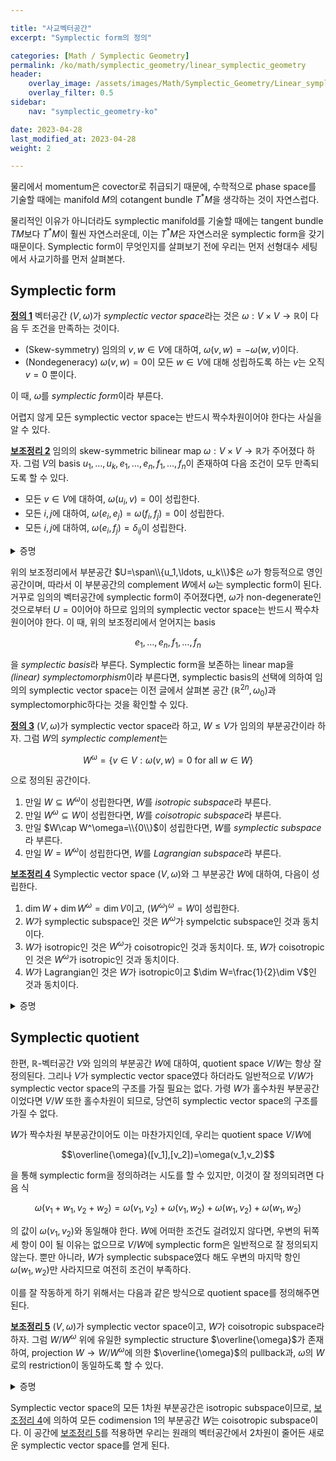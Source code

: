 ```yaml
---

title: "사교벡터공간"
excerpt: "Symplectic form의 정의"

categories: [Math / Symplectic Geometry]
permalink: /ko/math/symplectic_geometry/linear_symplectic_geometry
header:
    overlay_image: /assets/images/Math/Symplectic_Geometry/Linear_symplectic_geometry.png
    overlay_filter: 0.5
sidebar: 
    nav: "symplectic_geometry-ko"

date: 2023-04-28
last_modified_at: 2023-04-28
weight: 2

---
```


물리에서 momentum은 covector로 취급되기 때문에, 수학적으로 phase space를 기술할 때에는 manifold $M$의 cotangent bundle $T^\ast M$을 생각하는 것이 자연스럽다. 

물리적인 이유가 아니더라도 symplectic manifold를 기술할 때에는 tangent bundle $TM$보다 $T^\ast M$이 훨씬 자연스러운데, 이는 $T^\ast M$은 자연스러운 symplectic form을 갖기 때문이다. Symplectic form이 무엇인지를 살펴보기 전에 우리는 먼저 선형대수 세팅에서 사교기하를 먼저 살펴본다.

## Symplectic form

<div class="definition" markdown="1">

<ins id="def1">**정의 1**</ins> 벡터공간 $(V,\omega)$가 *symplectic vector space*라는 것은 $\omega:V\times V\rightarrow \mathbb{R}$이 다음 두 조건을 만족하는 것이다.

- (Skew-symmetry) 임의의 $v,w\in V$에 대하여, $\omega(v,w)=-\omega(w,v)$이다.
- (Nondegeneracy) $\omega(v,w)=0$이 모든 $w\in V$에 대해 성립하도록 하는 $v$는 오직 $v=0$ 뿐이다.

이 때, $\omega$를 *symplectic form*이라 부른다.

</div>

어렵지 않게 모든 symplectic vector space는 반드시 짝수차원이어야 한다는 사실을 알 수 있다.

<div class="proposition" markdown="1">

<ins id="lem2">**보조정리 2**</ins> 임의의 skew-symmetric bilinear map $\omega:V\times V\rightarrow \mathbb{R}$가 주어졌다 하자. 그럼 $V$의 basis $u_1,\ldots, u_k, e_1, \ldots,e_n,f_1,\ldots, f_n$이 존재하여 다음 조건이 모두 만족되도록 할 수 있다.

- 모든 $v\in V$에 대하여, $\omega(u_i,v)=0$이 성립한다.
- 모든 $i,j$에 대하여, $\omega(e_i,e_j)=\omega(f_i,f_j)=0$이 성립한다.
- 모든 $i,j$에 대하여, $\omega(e_i,f_j)=\delta_{ij}$이 성립한다.

</div>
<details class="proof" markdown="1">
<summary>증명</summary>

우선 다음 집합

$$\{u\in V: \omega(u,v)=0\text{ for all $v\in V$}\}$$

이 $V$의 부분공간이 된다는 것을 쉽게 확인할 수 있다. 따라서 이 부분공간의 basis를 택하면 $u_1,\ldots, u_k$를 얻는다. 이제 $V=U\oplus W$라 하자. 그럼 $W$의 basis $e_1,\ldots, e_n,f_1,\ldots, f_n$을 다음과 같이 찾을 수 있다. 

임의의 벡터 $e_1\in W$를 하나 택하자. 그럼 $\omega$는 $W$ 위에서 non-degenerate이므로, $\omega(e_1,f_1)\neq 0$을 만족하는 $f_1\in W$이 존재하며, 필요한만큼 상수배를 하여 $\omega(e_1,f_1)=1$이라 가정할 수 있다. $\omega$가 skew-symmetric이므로 $\omega(e_1,e_1)=\omega(f_1,f_1)=0$임은 자명하다.

이와 같은 과정을 반복하여, 다음 두 조건

- 모든 $i,j$에 대하여, $\omega(e_i,e_j)=\omega(f_i,f_j)=0$이 성립한다.
- 모든 $i,j$에 대하여, $\omega(e_i,f_j)=\delta_{ij}$이 성립한다.

을 만족하는 벡터 $e_1,\ldots, e_k, f_1,\ldots, f_k\in W$가 주어졌다 하고, $\span\\{e_1,\ldots, e_k,f_1,\ldots, f_k\\}\leq W$에 속하지 않는 임의의 벡터 $e_{k+1}$를 하나 택하자. 만일 임의의 $i=1,\ldots, k$에 대하여

$$\omega(e_{k+1}, e_i)=\lambda_i,\qquad\omega(e_{k+1},f_i)=\eta_i$$

라면, $e_{k+1}$ 대신 다음 벡터

$$e_{k+1}-\sum_{i=1}^k(\lambda_i f_i+\eta_i e_i)$$

을 생각하여 $e_{k+1}$가 다음 조건들

$$\omega(e_{k+1},e_i)=\omega(e_{k+1},f_i)=0\qquad\text{for all $i=1,\ldots, k$}$$

을 만족하는 벡터였다고 가정할 수 있다. 한편 $W$에서 $\omega$는 non-degenerate이므로 $\omega(e_{k+1},f_{k+1})\neq 0$을 만족하는 벡터 $f_{k+1}\in W$가 존재한다. 마찬가지로 $f_{k+1}$가 

$$\omega(f_{k+1}, e_i)=\lambda_i',\qquad\omega(f_{k+1},f_i)=\eta_i'$$

을 만족한다면, $f_{k+1}$ 대신 다음 벡터

$$f_{k+1}-\sum_{i=1}^k(\lambda_i' f_i+\eta_i' e_i)$$

을 생각하여 $f_{k+1}$가 다음 조건들

$$\omega(f_{k+1},e_i)=\omega(f_{k+1},f_i)=0\qquad\text{for all $i=1,\ldots, k$}$$

을 만족한다고 할 수 있고, 이후 적절한 상수배를 통해 $\omega(e_{k+1},f_{k+1})=1$이라 가정할 수 있다. 

</details>

위의 보조정리에서 부분공간 $U=\span\\{u_1,\ldots, u_k\\}$은 $\omega$가 항등적으로 영인 공간이며, 따라서 이 부분공간의 complement $W$에서 $\omega$는 symplectic form이 된다. 거꾸로 임의의 벡터공간에 symplectic form이 주어졌다면, $\omega$가 non-degenerate인 것으로부터 $U=0$이어야 하므로 임의의 symplectic vector space는 반드시 짝수차원이어야 한다. 이 때, 위의 보조정리에서 얻어지는 basis

$$e_1,\ldots, e_n, f_1,\ldots, f_n$$

을 *symplectic basis*라 부른다. Symplectic form을 보존하는 linear map을 *(linear) symplectomorphism*이라 부른다면, symplectic basis의 선택에 의하여 임의의 symplectic vector space는 이전 글에서 살펴본 공간 $(\mathbb{R}^{2n},\omega_0)$과 symplectomorphic하다는 것을 확인할 수 있다.

<div class="definition" markdown="1">

<ins id="def3">**정의 3**</ins> $(V,\omega)$가 symplectic vector space라 하고, $W\leq V$가 임의의 부분공간이라 하자. 그럼 $W$의 *symplectic complement*는

$$W^\omega=\{v\in V:\omega(v,w)=0\text{ for all $w\in W$}\}$$

으로 정의된 공간이다. 

1. 만일 $W\subseteq W^\omega$이 성립한다면, $W$를 *isotropic subspace*라 부른다.
2. 만일 $W^\omega\subseteq W$이 성립한다면, $W$를 *coisotropic subspace*라 부른다.
3. 만일 $W\cap W^\omega=\\{0\\}$이 성립한다면, $W$를 *symplectic subspace*라 부른다.
4. 만일 $W=W^\omega$이 성립한다면, $W$를 *Lagrangian subspace*라 부른다.

</div>

<div class="proposition" markdown="1">

<ins id="lem4">**보조정리 4**</ins> Symplectic vector space $(V,\omega)$와 그 부분공간 $W$에 대하여, 다음이 성립한다.

1. $\dim W+\dim W^\omega=\dim V$이고, $(W^\omega)^\omega=W$이 성립한다.
2. $W$가 symplectic subspace인 것은 $W^\omega$가 sympelctic subspace인 것과 동치이다.
3. $W$가 isotropic인 것은 $W^\omega$가 coisotropic인 것과 동치이다. 또, $W$가 coisotropic인 것은 $W^\omega$가 isotropic인 것과 동치이다.
4. $W$가 Lagrangian인 것은 $W$가 isotropic이고 $\dim W=\frac{1}{2}\dim V$인 것과 동치이다.

</div>
<details class="proof" markdown="1">
<summary>증명</summary>

1. $\omega$는 non-degenerate pairing이므로, $v\mapsto \omega(v,-)$는 $V$에서 $V^\ast$로의 isomorphism을 정의한다. ([\[선형대수학\], §쌍대공간, ⁋명제 4](/ko/math/linear_algebra/dual_space#prop4)) 
    
    $W$의 annihilator를 $W^\perp\subseteq V^\ast$라 하자. ([\[선형대수학\], §쌍대공간, ⁋정의 7](/ko/math/linear_algebra/dual_space#def7)) 임의의 $u\in W^\omega$에 대하여
    
    $$\omega(u,w)=0\qquad\text{for all $w\in W$}$$
    
    가 성립하고, 따라서 $\omega(u,-)$는 항상 $W^\perp$에 속한다. 거꾸로 임의의 $\varphi\in V^\ast$가 주어질 때마다 유일한 $u\in V$가 존재하여 $\varphi=\omega(u,-)$이라 할 수 있는데, 만일 $\varphi\in W^\perp$였다면 
    
    $$0=\varphi(w)=\omega(u,w)\qquad\text{for all $w\in W$}$$
    
    이 성립하므로 $u\in W^\omega$이다. 즉, 위의 isomorphism을 통해 우리는 두 공간 $W^\perp$와 $W^\omega$가 isomorphic하다는. 것을 안다. 이제 1번의 첫 등식은

    $$\dim V=\dim W+\dim W^\perp=\dim W+\dim W^\omega$$

    으로부터 자명하고, 등식 $(W^\omega)^\omega=W$는 $W\subseteq(W^\omega)^\omega$가 성립하고, 첫 등식에 의해 $\dim (W^\omega)^\omega=\dim W$여야 하므로 얻어진다.

2. $(W^\omega)^\omega=W$이므로 $W\cap W^\omega=(W^\omega)^\omega\cap W^\omega$가 성립한다.
3. 만일 $W\subseteq W^\omega$라면 $(W^\omega)^\omega\subseteq W^\omega$이므로 $W^\omega$는 coisotropic이다.
4. $W$가 Lagrangian이라면 $W=W^\omega$이므로 $\dim W+\dim W^\omega$로부터 $\dim W=\frac{1}{2}\dim V$이고 $W$는 isotropic subspace이다. 거꾸로 만일 $\dim W=\frac{1}{2}\dim V$라면 $\dim W^\omega$ 또한 $\frac{1}{2}\dim V$이므로, 이러한 차원 조건을 만족하는 isotropic subspace는 Lagrangian이다.

</details>

## Symplectic quotient

한편, $\mathbb{R}$-벡터공간 $V$와 임의의 부분공간 $W$에 대하여, quotient space $V/W$는 항상 잘 정의된다. 그리나 $V$가 symplectic vector space였다 하더라도 일반적으로 $V/W$가 symplectic vector space의 구조를 가질 필요는 없다. 가령 $W$가 홀수차원 부분공간이었다면 $V/W$ 또한 홀수차원이 되므로, 당연히 symplectic vector space의 구조를 가질 수 없다. 

$W$가 짝수차원 부분공간이어도 이는 마찬가지인데, 우리는 quotient space $V/W$에

$$\overline{\omega}([v_1],[v_2])=\omega(v_1,v_2)$$

을 통해 symplectic form을 정의하려는 시도를 할 수 있지만, 이것이 잘 정의되려면 다음 식

$$\omega(v_1+w_1,v_2+w_2)=\omega(v_1,v_2)+\omega(v_1,w_2)+\omega(w_1,v_2)+\omega(w_1,w_2)$$

의 값이 $\omega(v_1,v_2)$와 동일해야 한다. $W$에 어떠한 조건도 걸려있지 않다면, 우변의 뒤쪽 세 항이 $0$이 될 이유는 없으므로 $V/W$에 symplectic form은 일반적으로 잘 정의되지 않는다. 뿐만 아니라, $W$가 symplectic subspace였다 해도 우변의 마지막 항인 $\omega(w_1,w_2)$만 사라지므로 여전히 조건이 부족하다.

이를 잘 작동하게 하기 위해서는 다음과 같은 방식으로 quotient space를 정의해주면 된다.

<div class="proposition" markdown="1">

<ins id="lem5">**보조정리 5**</ins> $(V,\omega)$가 symplectic vector space이고, $W$가 coisotropic subspace라 하자. 그럼 $W/W^\omega$ 위에 유일한 symplectic structure $\overline{\omega}$가 존재하여, projection $W\rightarrow W/W^\omega$에 의한 $\overline{\omega}$의 pullback과, $\omega$의 $W$로의 restriction이 동일하도록 할 수 있다.

</div>
<details class="proof" markdown="1">
<summary>증명</summary>

임의의 $[w_1],[w_2]\in W$에 대해 $\overline{\omega}([w_1],[w_2])=\omega(w_1,w_2)$으로 정의하자. 이 식이 잘 정의된 symplectic form을 주기만 한다면 원하는 성질이 성립한다는 것은 자명하다. 우선 임의의 $u_1,u_2\in W^\omega$에 대하여,

$$\omega(w_1+u_1,w_2+u_2)=\omega(w_1,w_2)+\omega(w_1,u_2)+\omega(u_1,w_2)+\omega(u_1,u_2)$$

가 성립하며, $w_1,w_2,u_1,u_2$는 모두 $W$의 원소이고 $u_1,u_2$는 $W^\omega$의 원소이므로 우변의 뒤쪽 세 항이 모두 0이 된다. 따라서 $\overline{\omega}$는 잘 정의된다. $\overline{\omega}$가 skew-symmetric인 것은 정의에 의해 자명하므로, $\overline{\omega}$가 non-degenerate인 것만 보이면 충분하다. 만일 $[w]\in W$가 모든 $[w']\in W$에 대해 $\overline{\omega}([w],[w'])=0$을 만족한다면,

$$0=\overline{\omega}([w],[w'])=\omega(w,w')\qquad\text{for all $w'\in W$}$$

이므로 정의에 의해 $w\in W^\omega$이고 따라서 $[w]=0$이다. 즉 $\overline{\omega}$는 non-degenerate이다.

</details>

Symplectic vector space의 모든 1차원 부분공간은 isotropic subspace이므로, [보조정리 4](#lem4)에 의하여 모든 codimension 1의 부분공간 $W$는 coisotropic subspace이다. 이 공간에 [보조정리 5](#lem5)를 적용하면 우리는 원래의 벡터공간에서 2차원이 줄어든 새로운 symplectic vector space를 얻게 된다.